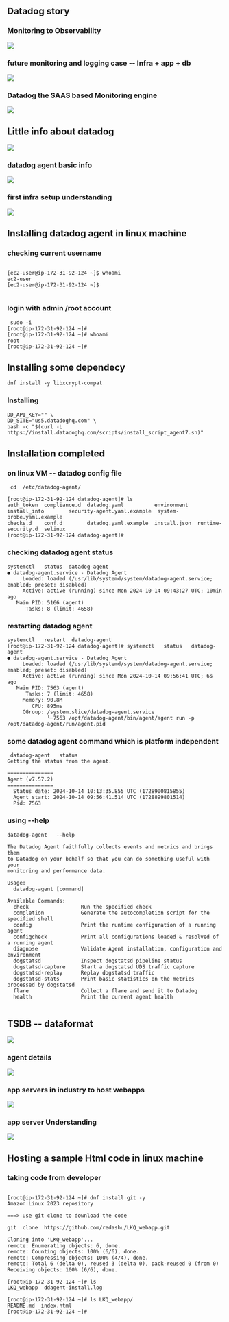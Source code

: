 ## Datadog story 

### Monitoring to Observability 

<img src="obs1.png">

### future monitoring and logging case -- Infra + app + db 

<img src="db1.png">

### Datadog the SAAS based Monitoring engine 

<img src="datadog1.png">

## Little info about datadog 

<img src="data2.png">

### datadog agent basic info 

<img src="data3.png">

### first infra setup understanding 

<img src="data4.png">

## Installing datadog agent in linux machine 

### checking current username 

```
 
[ec2-user@ip-172-31-92-124 ~]$ whoami
ec2-user
[ec2-user@ip-172-31-92-124 ~]$ 


```

### login with admin /root account 

```
 sudo -i 
[root@ip-172-31-92-124 ~]# 
[root@ip-172-31-92-124 ~]# whoami 
root
[root@ip-172-31-92-124 ~]# 

```

## Installing some dependecy 

```
dnf install -y libxcrypt-compat

```

### Installing 

```
DD_API_KEY="" \
DD_SITE="us5.datadoghq.com" \
bash -c "$(curl -L https://install.datadoghq.com/scripts/install_script_agent7.sh)"

```

## Installation completed

### on linux VM -- datadog config file 

```
 cd  /etc/datadog-agent/

[root@ip-172-31-92-124 datadog-agent]# ls
auth_token  compliance.d  datadog.yaml          environment   install_info        security-agent.yaml.example  system-probe.yaml.example
checks.d    conf.d        datadog.yaml.example  install.json  runtime-security.d  selinux
[root@ip-172-31-92-124 datadog-agent]# 

```

### checking datadog agent  status 

```
systemctl   status  datadog-agent
● datadog-agent.service - Datadog Agent
     Loaded: loaded (/usr/lib/systemd/system/datadog-agent.service; enabled; preset: disabled)
     Active: active (running) since Mon 2024-10-14 09:43:27 UTC; 10min ago
   Main PID: 5166 (agent)
      Tasks: 8 (limit: 4658)

```

### restarting datadog agent 

```
systemctl   restart  datadog-agent
[root@ip-172-31-92-124 datadog-agent]# systemctl   status   datadog-agent
● datadog-agent.service - Datadog Agent
     Loaded: loaded (/usr/lib/systemd/system/datadog-agent.service; enabled; preset: disabled)
     Active: active (running) since Mon 2024-10-14 09:56:41 UTC; 6s ago
   Main PID: 7563 (agent)
      Tasks: 7 (limit: 4658)
     Memory: 90.8M
        CPU: 895ms
     CGroup: /system.slice/datadog-agent.service
             └─7563 /opt/datadog-agent/bin/agent/agent run -p /opt/datadog-agent/run/agent.pid

```


### some datadog agent command which is platform independent 

```
 datadog-agent   status 
Getting the status from the agent.

===============
Agent (v7.57.2)
===============
  Status date: 2024-10-14 10:13:35.855 UTC (1728900815855)
  Agent start: 2024-10-14 09:56:41.514 UTC (1728899801514)
  Pid: 7563

```

### using --help 

```
datadog-agent   --help

The Datadog Agent faithfully collects events and metrics and brings them
to Datadog on your behalf so that you can do something useful with your
monitoring and performance data.

Usage:
  datadog-agent [command]

Available Commands:
  check                 Run the specified check
  completion            Generate the autocompletion script for the specified shell
  config                Print the runtime configuration of a running agent
  configcheck           Print all configurations loaded & resolved of a running agent
  diagnose              Validate Agent installation, configuration and environment
  dogstatsd             Inspect dogstatsd pipeline status
  dogstatsd-capture     Start a dogstatsd UDS traffic capture
  dogstatsd-replay      Replay dogstatsd traffic
  dogstatsd-stats       Print basic statistics on the metrics processed by dogstatsd
  flare                 Collect a flare and send it to Datadog
  health                Print the current agent health


```

## TSDB -- dataformat 

<img src="tsdb.png">

### agent details 

<img src="ag1.png">

### app servers in industry to host webapps

<img src="apps1.png">

### app server Understanding 

<img src="ps1.png">

## Hosting a sample Html code in linux machine 

### taking code from developer 

```

[root@ip-172-31-92-124 ~]# dnf install git -y 
Amazon Linux 2023 repository                  

===> use git clone to download the code 

git  clone  https://github.com/redashu/LKQ_webapp.git

Cloning into 'LKQ_webapp'...
remote: Enumerating objects: 6, done.
remote: Counting objects: 100% (6/6), done.
remote: Compressing objects: 100% (4/4), done.
remote: Total 6 (delta 0), reused 3 (delta 0), pack-reused 0 (from 0)
Receiving objects: 100% (6/6), done.

[root@ip-172-31-92-124 ~]# ls
LKQ_webapp  ddagent-install.log

[root@ip-172-31-92-124 ~]# ls LKQ_webapp/
README.md  index.html
[root@ip-172-31-92-124 ~]# 

```

